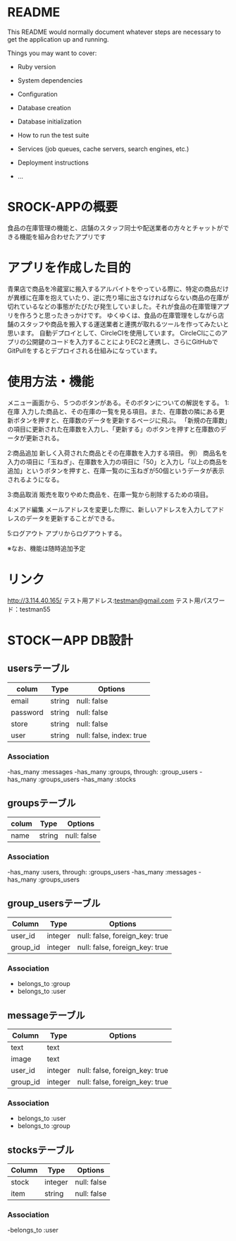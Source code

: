 # README

This README would normally document whatever steps are necessary to get the
application up and running.

Things you may want to cover:

* Ruby version

* System dependencies

* Configuration

* Database creation

* Database initialization

* How to run the test suite

* Services (job queues, cache servers, search engines, etc.)

* Deployment instructions

* ...

# SROCK-APPの概要
食品の在庫管理の機能と、店舗のスタッフ同士や配送業者の方々とチャットができる機能を組み合わせたアプリです

# アプリを作成した目的
青果店で商品を冷蔵室に搬入するアルバイトをやっている際に、特定の商品だけが異様に在庫を抱えていたり、逆に売り場に出さなければならない商品の在庫が切れているなどの事態がたびたび発生していました。それが食品の在庫管理アプリを作ろうと思ったきっかけです。
ゆくゆくは、食品の在庫管理をしながら店舗のスタッフや商品を搬入する運送業者と連携が取れるツールを作ってみたいと思います。
自動デプロイとして、CircleCIを使用しています。
CircleCIにこのアプリの公開鍵のコードを入力することによりEC2と連携し、さらにGitHubでGitPullをするとデプロイされる仕組みになっています。

# 使用方法・機能
メニュー画面から、５つのボタンがある。そのボタンについての解説をする。
1:在庫
入力した商品と、その在庫の一覧を見る項目。また、在庫数の隣にある更新ボタンを押すと、在庫数のデータを更新するページに飛ぶ。
「新規の在庫数」の項目に更新された在庫数を入力し、「更新する」のボタンを押すと在庫数のデータが更新される。

2:商品追加
新しく入荷された商品とその在庫数を入力する項目。
例）
商品名を入力の項目に「玉ねぎ」、在庫数を入力の項目に「50」と入力し「以上の商品を追加」というボタンを押すと、在庫一覧のに玉ねぎが50個というデータが表示されるようになる。

3:商品取消
販売を取りやめた商品を、在庫一覧から削除するための項目。

4:メアド編集
メールアドレスを変更した際に、新しいアドレスを入力してアドレスのデータを更新することができる。

5:ログアウト
アプリからログアウトする。

※なお、機能は随時追加予定

# リンク
http://3.114.40.165/
テスト用アドレス:testman@gmail.com
テスト用パスワード：testman55

#  STOCKーAPP DB設計
## usersテーブル
|colum|Type|Options|
|-----|----|-------|
|email|string|null: false|
|password|string|null: false|
|store|string|null: false|
|user|string|null: false, index: true|
### Association
-has_many :messages
-has_many :groups, through: :group_users
-has_many :groups_users
-has_many :stocks

## groupsテーブル
|colum|Type|Options|
|-----|----|-------|
|name|string|null: false|
### Association
-has_many :users, through: :groups_users
-has_many :messages
-has_many :groups_users 


## group_usersテーブル
|Column|Type|Options|
|------|----|-------|
|user_id|integer|null: false, foreign_key: true|
|group_id|integer|null: false, foreign_key: true|
### Association
- belongs_to :group
- belongs_to :user

## messageテーブル
|Column|Type|Options|
|------|----|-------|
|text|text||
|image|text||
|user_id|integer|null: false, foreign_key: true|
|group_id|integer|null: false, foreign_key: true|
### Association
- belongs_to :user
- belongs_to :group

## stocksテーブル
|Column|Type|Options|
|------|----|-------|
|stock|integer|null: false|
|item|string|null: false|
### Association
-belongs_to :user